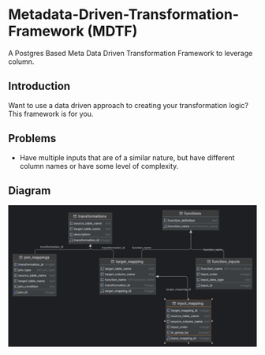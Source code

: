 # Metadata-Driven-Transformation-Framework (MDTF)
A Postgres Based Meta Data Driven Transformation Framework to leverage column. 


## Introduction
Want to use a data driven approach to creating your transformation logic? This framework is for you.

## Problems 
- Have multiple inputs that are of a similar nature, but have different column names or have some level of complexity.


## Diagram 

![Diagram of Meta Data Driven Framework](docs/assets/mtfdiagram.png)